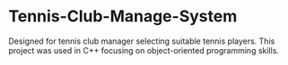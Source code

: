 # Tennis-Club-Manage-System
Designed for tennis club manager selecting suitable tennis players. This project was used in C++ focusing on object-oriented programming skills.
